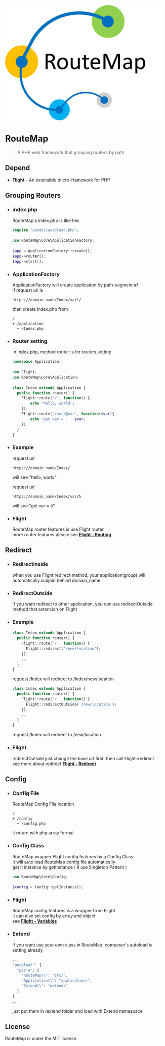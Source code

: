 
<div style="text-align:center">
  <img src = "https://raw.githubusercontent.com/avengerandy/RouteMap/develop/routemap.png"/>
</div>

# RouteMap

 > A PHP web framework that grouping routers by path

## Depend

* [**Flight**](http://flightphp.com) - An extensible micro-framework for PHP

## Grouping Routers

* ### index.php
  RouteMap's index.php is like this
  ```php
  require 'vendor/autoload.php';

  use RouteMap\Core\ApplicationFactory;

  $app = ApplicationFactory::create();
  $app->router();
  $app->start();
  ```

* ### ApplicationFactory
  ApplicationFactory will create application by path-segment #1  
  if request url is
  ```
  https://domain_name/Index/var1/
  ```
  then create Index.php from
  ```
  /
  + /application
    + /Index.php
  ```

* ### Router setting
  In Index.php, method router is for routers setting
  ```php
  namespace Application;

  use Flight;
  use RouteMap\Core\Application;

  class Index extends Application {
    public function router() {
      Flight::route('/', function() {
          echo 'hello, world';
      });
      Flight::route('/var/@var', function($var){
          echo 'get var = ' . $var;
      });
    }
  }
  ```

* ### Example
  request url
  ```
  https://domain_name/Index/
  ```
  will see "hello, world"

  request url
  ```
  https://domain_name/Index/var/5
  ```
  will see "get var = 5"

* ### Flight
  RouteMap router features is use Flight router  
  more router features please see [**Flight - Routing**](http://flightphp.com/learn/#routing)

## Redirect

* ### RedirectInside
  when you use Flight redirect method, your application(group) will automatically subjoin behind domain_name

* ### RedirectOutside
  if you want redirect to other application, you can use redirectOutside method that extension on Flight

* ### Example
  ```php
  class Index extends Application {
    public function router() {
      Flight::route('/', function() {
        Flight::redirect('/new/location');
      });
      ...
    }
  }
  ```
  request /Index will redirect to /Index/new/location

  ```php
  class Index extends Application {
    public function router() {
      Flight::route('/', function() {
        Flight::redirectOutside('/new/location');
      });
      ...
    }
  }
  ```
  request /Index will redirect to /new/location

* ### Flight
  redirectOutside just change the base url first, then call Flight::redirect  
  see more about redirect [**Flight - Redirect**](http://flightphp.com/learn/#redirects)

## Config

* ### Config File
  RouteMap Config File location
  ```
  /
  + /config
    + /config.php
  ```
  it return with php array format

* ### Config Class
  RouteMap wrapper Flight config features by a Config Class  
  It will auto load RouteMap config file automatically  
  get it instance by getInstance ( it use Singleton Pattern )
  ```php
  use RouteMap\Core\Config;
  
  $config = Config::getInstance();
  ```

* ### Flight
  RouteMap config features is a wrapper from Flight  
  it can also set config by array and object  
  see [**Flight - Variables**](http://flightphp.com/learn/#variables)

* ### Extend
  if you want use your own class in RouteMap, composer's autoload is setting already
  ```php
  ...
  "autoload": {
    "psr-4": {
      "RouteMap\\": "src/", 
      "Application\\": "application/", 
      "Extend\\": "extend/"
    }
  }
  ...
  ```
  just put them in /extend folder and load with Extend namespace

## License

RouteMap is under the MIT license.